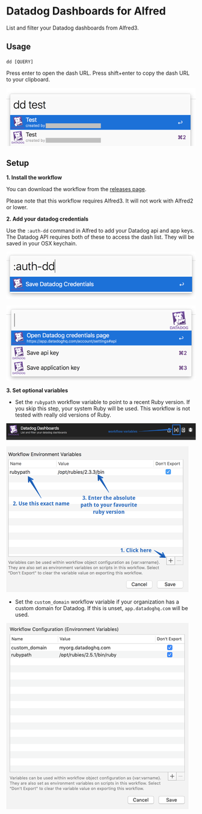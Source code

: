 # Datadog Dashboards for Alfred

List and filter your Datadog dashboards from Alfred3.

## Usage

`dd [QUERY]`

Press enter to open the dash URL.
Press shift+enter to copy the dash URL to your clipboard.

![dd invocation](screenshots/dd-example.png)

## Setup

**1. Install the workflow**

You can download the workflow from the [releases page](https://github.com/KnVerey/alfred-datadog-dashes/releases).

Please note that this workflow requires Alfred3. It will not work with Alfred2 or lower.

**2. Add your datadog credentials**

Use the `:auth-dd` command in Alfred to add your Datadog api and app keys. The Datadog API requires both of these to access the dash list. They will be saved in your OSX keychain.

![DD auth flow start](screenshots/auth-dd1.png)

![DD auth flow list](screenshots/auth-dd2.png)

**3. Set optional variables**

* Set the `rubypath` workflow variable to point to a recent Ruby version. If you skip this step, your system Ruby will be used. This workflow is not tested with really old versions of Ruby.

![Variable help 1](screenshots/var-help1.png)

![Variable help 2](screenshots/var-help2.png)

* Set the `custom_domain` workflow variable if your organization has a custom domain for Datadog. If this is unset, `app.datadoghq.com` will be used.

![Variable help 3](screenshots/custom-domain-config.png)
